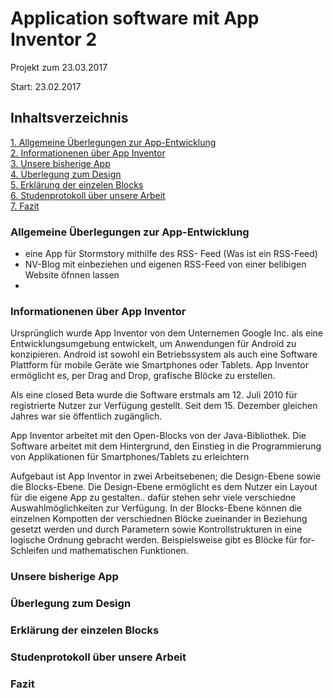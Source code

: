 # Application software mit App Inventor 2

Projekt zum 23.03.2017

Start: 23.02.2017


## Inhaltsverzeichnis

[1. Allgemeine Überlegungen zur App-Entwicklung](#1)  
[2. Informationenen über App Inventor](#2)  
[3. Unsere bisherige App](#3)<br>
[4. Überlegung zum Design](#4)  
[5. Erklärung der einzelen Blocks](#5)  
[6. Studenprotokoll über unsere Arbeit](#6)<br>
[7. Fazit](#7)


### <a name="1"></a> Allgemeine Überlegungen zur App-Entwicklung

- eine App für Stormstory mithilfe des RSS- Feed (Was ist ein RSS-Feed)
- NV-Blog mit einbeziehen und eigenen RSS-Feed von einer belibigen Website öfnnen lassen
-

### <a name="2"></a> Informationenen über App Inventor

Ursprünglich wurde App Inventor von dem Unternemen Google Inc. als eine Entwicklungsumgebung entwickelt, um Anwendungen für Android zu konzipieren. Android ist sowohl ein Betriebssystem als auch eine Software Plattform für mobile Geräte wie Smartphones oder Tablets. App Inventor ermöglicht es, per Drag and Drop, grafische Blöcke zu erstellen.

Als eine closed Beta wurde die Software erstmals am 12. Juli 2010 für registrierte Nutzer zur Verfügung gestellt. Seit dem 15. Dezember gleichen Jahres war sie öffentlich zugänglich. 

App Inventor arbeitet mit den Open-Blocks von der Java-Bibliothek. Die Software arbeitet mit dem Hintergrund, den Einstieg in die Programmierung von Applikationen für Smartphones/Tablets zu erleichtern 

Aufgebaut ist App Inventor in zwei Arbeitsebenen; die Design-Ebene sowie die Blocks-Ebene.
Die Design-Ebene ermöglicht es dem Nutzer ein Layout für die eigene App zu gestalten.. dafür stehen sehr viele verschiedne Auswahlmöglichkeiten zur Verfügung. In der Blocks-Ebene können die einzelnen Kompotten der verschiednen Blöcke zueinander in Beziehung gesetzt werden und durch Parametern sowie Kontrollstrukturen in eine logische Ordnung gebracht werden. Beispielsweise gibt es Blöcke für for-Schleifen und mathematischen Funktionen.

### <a name="3"></a> Unsere bisherige App


### <a name="4"></a> Überlegung zum Design


### <a name="5"></a> Erklärung der einzelen Blocks


### <a name="6"></a> Studenprotokoll über unsere Arbeit


### <a name="7"></a> Fazit
